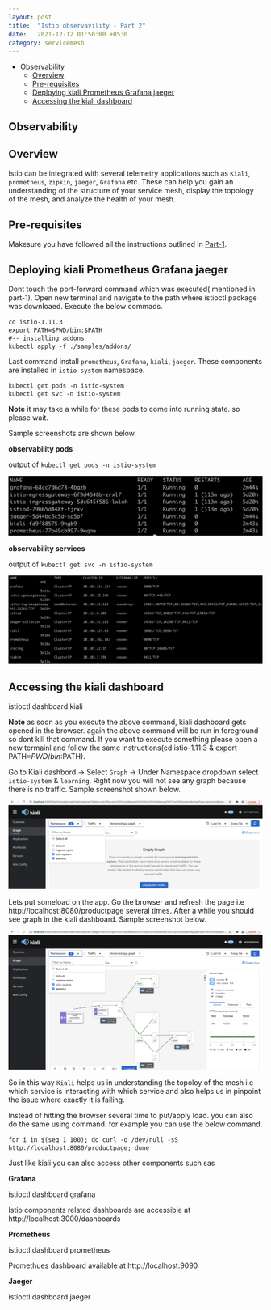 ```yaml
---
layout: post
title:  "Istio observavility - Part 2"
date:   2021-12-12 01:50:00 +0530
category: servicemesh
---
```


- [Observability](#Observability)
   - [Overview](#overview)
   - [Pre-requisites](#pre-requisites)
   - [Deploying kiali Prometheus Grafana jaeger](#deploying-kiali-prometheus-grafana-jaeger)
   - [Accessing the kiali dashboard](#accessing-the-kiali-dashboard)


## Observability

## Overview

Istio can be integrated with several telemetry applications such as `Kiali`, `prometheus`, `zipkin`, `jaeger`, `Grafana` etc. These can help you gain an understanding of the structure of your service mesh, display the topology of the mesh, and analyze the health of your mesh.

## Pre-requisites

Makesure you have followed all the instructions outlined in [Part-1](https://devopsbypr.in/blog-servicemesh/servicemesh/2021/10/27/Installing-istio-servicemesh-using-istioctl.html).

## Deploying kiali Prometheus Grafana jaeger

Dont touch the port-forward command which was executed( mentioned in part-1). Open new terminal and navigate to the path where istioctl package was downloaed. Execute the below commads.

```
cd istio-1.11.3
export PATH=$PWD/bin:$PATH
#-- installing addons
kubectl apply -f ./samples/addons/
```

Last command install `prometheus`, `Grafana`, `kiali`, `jaeger`. These components are installed in `istio-system` namespace.

```
kubectl get pods -n istio-system
kubectl get svc -n istio-system
```

**Note** it may take a while for these pods to come into running state. so please wait.

Sample screenshots are shown below.

**observability pods**

output of `kubectl get pods -n istio-system`

![alt text](/assets/images/observability-pods.png)

**observability services**

output of `kubectl get svc -n istio-system`

![alt text](/assets/images/observability-services.png)

## Accessing the kiali dashboard

istioctl dashboard kiali

**Note** as soon as you execute the above command, kiali dashboard gets opened in the browser. again the above command will be run in foreground so dont kill that command. If you want to execute something please open a new termainl and follow the same instructions(cd istio-1.11.3 & export PATH=$PWD/bin:$PATH).


Go to Kiali dashbord -> Select `Graph` -> Under Namespace dropdown select `istio-system` & `learning`. Right now you will not see any graph because there is no traffic. Sample screenshot shown below.

![alt text](/assets/images/kiali-dashboard-graph.png)

Lets put someload on the app. Go the browser and refresh the page i.e http://localhost:8080/productpage several times. After a while you should see graph in the kiali dashboard. Sample screenshot below.

![alt text](/assets/images/kiali-dashboard-graph-with-traffic.png)

So in this way `Kiali` helps us in understanding the topoloy of the mesh i.e which service is interacting with which service and also helps us in pinpoint the issue where exactly it is failing.

Instead of hitting the browser several time to put/apply load. you can also do the same using command. for example you can use the below command.

```
for i in $(seq 1 100); do curl -o /dev/null -sS http://localhost:8080/productpage; done
```
Just like kiali you can also access other components such sas

**Grafana**

istioctl dashboard grafana

Istio components related dashboards are accessible at http://localhost:3000/dashboards

**Prometheus**

istioctl dashboard prometheus

Promethues dashboard available at http://localhost:9090

**Jaeger**

istioctl dashboard jaeger